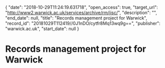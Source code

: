 {
  "date": "2018-10-29T11:24:19.631718", 
  "open_access": true, 
  "target_url": "http://www2.warwick.ac.uk/services/archive/rm/jisc/", 
  "description": "", 
  "end_date": null, 
  "title": "Records management project for Warwick", 
  "record_id": "20181029T112419//0J1nDO/cytfr8Mq13wq9g==", 
  "publisher": "warwick.ac.uk", 
  "start_date": null
}

# Records management project for Warwick

